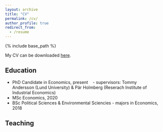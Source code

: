 ```yaml
---
layout: archive
title: "CV"
permalink: /cv/
author_profile: true
redirect_from:
  - /resume
---
```


{% include base_path %}

My CV can be downloaded <a href="https://drive.google.com/file/d/1AmxA7gdlaCN0b4LKQ-Ffd8GErgbbkg-I/view?usp=sharing" target="_blank">here</a>. 

## Education
- PhD Candidate in Economics, present 
&nbsp;&nbsp; - supervisors: Tommy Andersson (Lund University) & Pär Holmberg (Reserach Institute of Industrial Economics)
- MSc Economics, 2020
- BSc Political Sciences & Environmental Sciencies - majors in Economics, 2018

## Teaching 